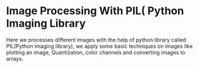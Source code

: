 ﻿<h1>Image Processing With PIL( Python  Imaging Library</h1>

Here we processes different images with the help of python library called PIL(Python imaging library), we apply some basic techniques on images like plotting an image, Quantization, color channels and converting images to arrays. 

